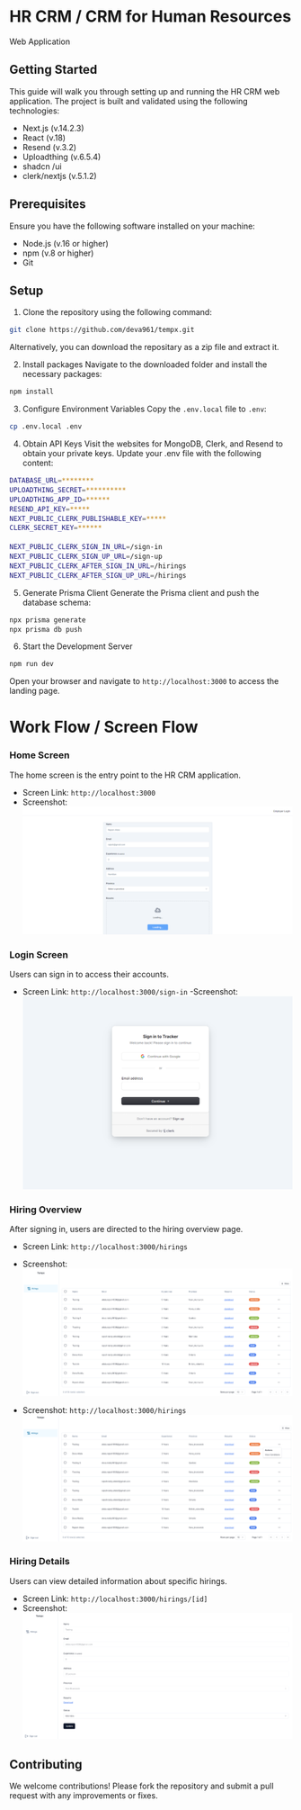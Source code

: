 # HR CRM / CRM for Human Resources

Web Application

## Getting Started

This guide will walk you through setting up and running the HR CRM web application. The project is built and validated using the following technologies:

- Next.js (v.14.2.3)
- React (v.18)
- Resend (v.3.2)
- Uploadthing (v.6.5.4)
- shadcn /ui
- clerk/nextjs (v.5.1.2)

## Prerequisites

Ensure you have the following software installed on your machine:

- Node.js (v.16 or higher)
- npm (v.8 or higher)
- Git

## Setup

1. Clone the repository using the following command:

```bash
git clone https://github.com/deva961/tempx.git
```

Alternatively, you can download the repositary as a zip file and extract it.

2. Install packages
   Navigate to the downloaded folder and install the necessary packages:

```bash
npm install
```

3. Configure Environment Variables
   Copy the `.env.local` file to `.env`:

```bash
cp .env.local .env
```

4. Obtain API Keys
   Visit the websites for MongoDB, Clerk, and Resend to obtain your private keys. Update your .env file with the following content:

```bash
DATABASE_URL=********
UPLOADTHING_SECRET=**********
UPLOADTHING_APP_ID=******
RESEND_API_KEY=*****
NEXT_PUBLIC_CLERK_PUBLISHABLE_KEY=*****
CLERK_SECRET_KEY=******

NEXT_PUBLIC_CLERK_SIGN_IN_URL=/sign-in
NEXT_PUBLIC_CLERK_SIGN_UP_URL=/sign-up
NEXT_PUBLIC_CLERK_AFTER_SIGN_IN_URL=/hirings
NEXT_PUBLIC_CLERK_AFTER_SIGN_UP_URL=/hirings
```

5. Generate Prisma Client
   Generate the Prisma client and push the database schema:

```bash
npx prisma generate
npx prisma db push
```

6. Start the Development Server

```bash
npm run dev
```

Open your browser and navigate to `http://localhost:3000` to access the landing page.

# Work Flow / Screen Flow

### Home Screen

The home screen is the entry point to the HR CRM application.

- Screen Link: `http://localhost:3000`
- Screenshot:
  ![CHEESE](images/flow-1.png)

### Login Screen

Users can sign in to access their accounts.

- Screen Link: `http://localhost:3000/sign-in`
  -Screenshot:
  ![CHEESE](images/flow-2.png)

### Hiring Overview

After signing in, users are directed to the hiring overview page.

- Screen Link: `http://localhost:3000/hirings`
- Screenshot:
  ![CHEESE](images/flow-3.png)

- Screenshot: `http://localhost:3000/hirings`
  ![CHEESE](images/flow-4.png)

### Hiring Details

Users can view detailed information about specific hirings.

- Screen Link: `http://localhost:3000/hirings/[id]`
- Screenshot:
  ![CHEESE](images/flow-5.png)

## Contributing

We welcome contributions! Please fork the repository and submit a pull request with any improvements or fixes.
